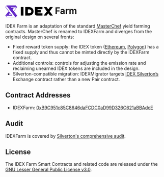 # <img src="assets/logo-v3.png" alt="IDEX" height="37px" valign="top"> Farm 

IDEX Farm is an adaptation of the standard [MasterChef](https://github.com/sushiswap/sushiswap/blob/d487cc774c0ac71fe2d0742976cafb3194658d62/contracts/MasterChef.sol) yield farming contracts. MasterChef is renamed to IDEXFarm and diverges from the original design on several fronts:

 * Fixed reward token supply: the IDEX token ([Ethereum](https://etherscan.io/token/0xb705268213d593b8fd88d3fdeff93aff5cbdcfae), [Polygon](https://polygonscan.com/token/0x9cb74c8032b007466865f060ad2c46145d45553d)) has a fixed supply and thus cannot be minted directly by the IDEXFarm contract.
 * Additional controls: controls for adjusting the emission rate and reclaiming unearned IDEX tokens are included in the design.
 * Silverton-compatible migration: IDEXMigrator targets [IDEX Silverton’s](https://github.com/idexio/idex-contracts-silverton) Exchange contract rather than a new Pair contract.

## Contract Addresses
* IDEXFarm: [0xB9C951c85C8646daFCDC0aD99D326C621aBBAdcE](https://polygonscan.com/address/0xb9c951c85c8646dafcdc0ad99d326c621abbadce)

## Audit

IDEXFarm is covered by [Silverton's comprehensive audit](https://github.com/idexio/idex-contracts-silverton/blob/main/audits/IDEX%20v3%20-%20Quantstamp.pdf).

## License

The IDEX Farm Smart Contracts and related code are released under the [GNU Lesser General Public License v3.0](https://www.gnu.org/licenses/lgpl-3.0.en.html).
